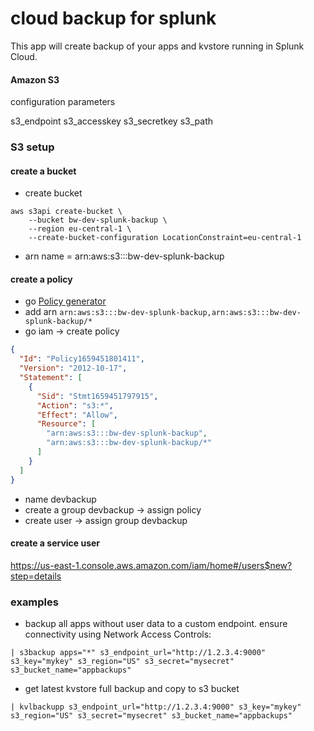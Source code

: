 cloud backup for splunk
========================================

This app will create backup of your apps and kvstore running in Splunk Cloud.


#### Amazon S3 ####

configuration parameters

s3_endpoint
s3_accesskey
s3_secretkey
s3_path

### S3 setup ###

#### create a bucket ####

- create bucket
```
aws s3api create-bucket \
    --bucket bw-dev-splunk-backup \
    --region eu-central-1 \
    --create-bucket-configuration LocationConstraint=eu-central-1
```

- arn name = arn:aws:s3:::bw-dev-splunk-backup

#### create a policy ####

- go [Policy generator](https://awspolicygen.s3.amazonaws.com/policygen.html)
- add arn `arn:aws:s3:::bw-dev-splunk-backup,arn:aws:s3:::bw-dev-splunk-backup/*`
- go iam -> create policy

```json
{
  "Id": "Policy1659451801411",
  "Version": "2012-10-17",
  "Statement": [
    {
      "Sid": "Stmt1659451797915",
      "Action": "s3:*",
      "Effect": "Allow",
      "Resource": [
        "arn:aws:s3:::bw-dev-splunk-backup",
        "arn:aws:s3:::bw-dev-splunk-backup/*"
      ]
    }
  ]
}
```
- name devbackup
- create a group devbackup -> assign policy
- create user -> assign group devbackup

#### create a service user ####

https://us-east-1.console.aws.amazon.com/iam/home#/users$new?step=details


### examples ###

- backup all apps without user data to a custom endpoint. ensure connectivity using Network Access Controls:

``` 
| s3backup apps="*" s3_endpoint_url="http://1.2.3.4:9000" s3_key="mykey" s3_region="US" s3_secret="mysecret" s3_bucket_name="appbackups"
```

- get latest kvstore full backup and copy to s3 bucket

``` 
| kvlbackupp s3_endpoint_url="http://1.2.3.4:9000" s3_key="mykey" s3_region="US" s3_secret="mysecret" s3_bucket_name="appbackups"
```
